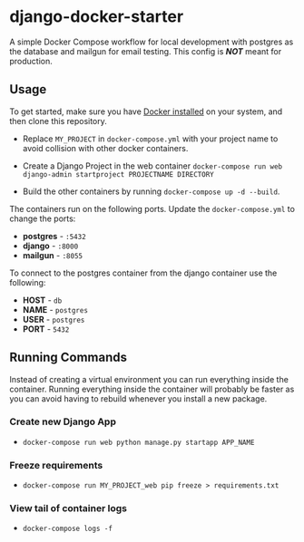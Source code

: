 # django-docker-starter
A simple Docker Compose workflow for local development with postgres as the database and mailgun for email testing. This config is **_NOT_** meant for production.


## Usage

To get started, make sure you have [Docker installed](https://docs.docker.com/desktop/) on your system, and then clone this repository.

- Replace `MY_PROJECT` in `docker-compose.yml` with your project name to avoid collision with other docker containers. 

- Create a Django Project in the web container `docker-compose run web django-admin startproject PROJECTNAME DIRECTORY`

- Build the other containers by running `docker-compose up -d --build`. 

The containers run on the following ports. Update the `docker-compose.yml` to change the ports:

- **postgres** - `:5432`
- **django** - `:8000`
- **mailgun** - `:8055`

To connect to the postgres container from the django container use the following:
- **HOST** - `db`
- **NAME** - `postgres`
- **USER** - `postgres`
- **PORT** - `5432`


## Running Commands
Instead of creating a virtual environment you can run everything inside the container. Running everything inside the container will probably be faster as you can avoid having to rebuild whenever you install a new package.

### Create new Django App
- `docker-compose run web python manage.py startapp APP_NAME`

### Freeze requirements
- `docker-compose run MY_PROJECT_web pip freeze > requirements.txt`

### View tail of container logs
- `docker-compose logs -f`
